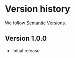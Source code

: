 # Version history

We follow [Semantic Versions](https://semver.org/).

## Version 1.0.0

- Initial release
